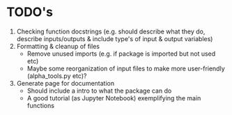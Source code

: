 # TODO's

1. Checking function docstrings (e.g. should describe what they do, describe inputs/outputs & include type's of input & output variables)
2. Formatting & cleanup of files
    * Remove unused imports (e.g. if package is imported but not used etc)
    * Maybe some reorganization of input files to make more user-friendly (alpha_tools.py etc)?
3. Generate page for documentation 
    * Should include a intro to what the package can do
    * A good tutorial (as Jupyter Notebook) exemplifying the main functions